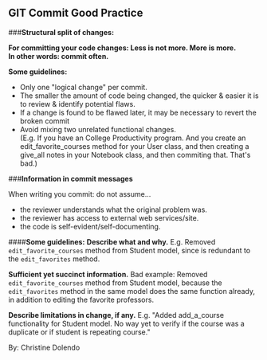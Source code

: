 GIT Commit Good Practice
-

###**Structural split of changes:**

**For committing your code changes: Less is not more. More is more.**  
**In other words: commit often.**

**Some guidelines:**
 
- Only one "logical change" per commit.
- The smaller the amount of code being changed, the quicker & easier it is to review & identify potential flaws.
- If a change is found to be flawed later, it may be necessary to revert the broken commit
- Avoid mixing two unrelated functional changes.  
(E.g. If you have an College Productivity program. And you create an edit_favorite_courses method for your User class, and then creating a give_all notes in your Notebook class, and then commiting that. That's bad.)

###**Information in commit messages**

When writing you commit: do not assume...

- the reviewer understands what the original problem was.
- the reviewer has access to external web services/site.
- the code is self-evident/self-documenting.

####**Some guidelines:**
**Describe what and why.**
E.g. Removed `edit_favorite_courses` method from Student model, since is redundant to the `edit_favorites` method.

**Sufficient yet succinct information.**
Bad example: Removed `edit_favorite_courses` method from Student model, because the `edit_favorites` method in the same model does the same function already, in addition to editing the favorite professors.

**Describe limitations in change, if any.**
E.g. "Added add_a_course functionality for Student model. No way yet to verify if the course was a duplicate or if student is repeating course."

By: Christine Dolendo
